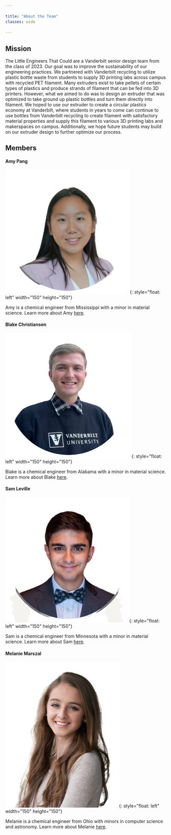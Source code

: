 ```yaml
---

title: "About the Team"
classes: wide

---
```


## Mission

The Little Engineers That Could are a Vanderbilt senior design team from the class of 2023. Our goal was to improve the sustainability of our engineering practices. We partnered with Vanderbilt recycling to utilize plastic bottle waste from students to supply 3D printing labs across campus with recycled PET filament. Many extruders exist to take pellets of certain types of plastics and produce strands of filament that can be fed into 3D printers. However, what we aimed to do was to design an extruder that was optimized to take ground up plastic bottles and turn them directly into filament. We hoped to use our extruder to create a circular plastics economy at Vanderbilt, where students in years to come can continue to use bottles from Vanderbilt recycling to create filament with satisfactory material properties and supply this filament to various 3D printing labs and makerspaces on campus. Additionally, we hope future students may build on our extruder design to further optimize our process.

## Members

#### Amy Pang

![Amy](/assets/img/Amy_Headshot-Clear.png){: style="float: left" width="150" height="150"}

Amy is a chemical engineer from Mississippi with a minor in material science. Learn more about Amy [here](https://www.linkedin.com/in/amyspang/).

#### Blake Christiansen

![Blake](/assets/img/Blake_Headshot-Clear.png){: style="float: left" width="150" height="150"}

Blake is a chemical engineer from Alabama with a minor in material science. Learn more about Blake [here](https://www.linkedin.com/in/b-christiansen/).

#### Sam Leville

![Sam](/assets/img/Sam_Headshot-Clear.png){: style="float: left" width="150" height="150"}

Sam is a chemical engineer from Minnesota with a minor in material science. Learn more about Sam [here](https://www.linkedin.com/in/samuel-leville/).

#### Melanie Marszal

![Melanie](/assets/img/Melanie_Headshot-Clear.png){: style="float: left" width="150" height="150"}

Melanie is a chemical engineer from Ohio with minors in computer science and astronomy. Learn more about Melanie [here](https://www.linkedin.com/in/melanie-marszal/).

